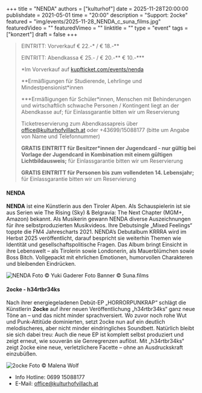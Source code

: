 +++
title = "NENDA"
authors = ["kulturhof"]
date = 2025-11-28T20:00:00
publishdate = 2021-05-01
time = "20:00"
description = "Support: 2ocke"
featured = "img/events/2025-11-28_NENDA_c_suna_films.jpg"
featuredVideo = ""
featuredVimeo = ""
linktitle = ""
type = "event"
tags = ["konzert"]
draft = false
+++

> EINTRITT: Vorverkauf € 22.-\* / € 18.-\*\*
> 
> EINTRITT: Abendkassa € 25.- / € 20.-\*\* € 10.-\*\*\*
>
> \*Im Vorverkauf auf [kupfticket.com/events/nenda](https://kupfticket.com/events/nenda)
>
> \*\*Ermäßigungen für Studierende, Lehrlinge und Mindestpensionist\*innen
> 
> \*\*\*Ermäßigungen für Schüler\*innen, Menschen mit Behinderungen und wirtschaftlich schwache Personen / Kontingent liegt an der Abendkasse auf; für Einlassgarantie bitten wir um Reservierung
>
> Ticketreservierung zum Abendkassapreis über office@kulturhofvillach.at oder +43699/15088177 (bitte um Angabe von Name und Telefonnummer)
>
> **GRATIS EINTRITT für Besitzer\*innen der Jugendcard - nur gültig bei Vorlage der Jugendcard in Kombination mit einem gültigen Lichtbildausweis;** für Einlassgarantie bitten wir um Reservierung
>
> **GRATIS EINTRITT für Personen bis zum vollendeten 14. Lebensjahr;** für Einlassgarantie bitten wir um Reservierung



#### NENDA

**NENDA** ist eine Künstlerin aus den Tiroler Alpen. Als Schauspielerin ist sie aus Serien wie The Rising (Sky) & Belgravia: The Next Chapter (MGM+, Amazon) bekannt.
Als Musikerin gewann NENDA diverse Auszeichnungen für ihre selbstproduzierten Musikvideos. Ihre Debutsingle „Mixed Feelings“ toppte die FM4 Jahrescharts 2021.
NENDA’s Debutalbum KRRRA wird im Herbst 2025 veröffentlicht, darauf bespricht sie weiterhin Themen wie Identität und gesellschaftspolitische Fragen. Das Album bringt Einsicht in ihre Lebenswelt – als Tirolerin sowie Londonerin, als Mauerblümchen sowie Boss Bitch. Vollgepackt mit ehrlichen Emotionen, humorvollen Charakteren und bleibenden Eindrücken.

![NENDA](/img/events/2025-11-28_NENDAc_Yuki_Gaderer.jpg)
Foto © Yuki Gaderer
Foto Banner © Suna.films


#### 2ocke - h34rtbr34ks

Nach ihrer energiegeladenen Debüt-EP „HORRORPUNKRAP“ schlägt die
Künstlerin **2ocke** auf ihrer neuen Veröffentlichung „h34rtbr34ks“ ganz
neue Töne an – und das nicht minder sprachversiert. Wo zuvor noch
rohe Wut und Punk-Attitüde dominierten, setzt 2ocke nun auf ein
deutlich melodischeres, aber nicht minder eindringliches Soundbett.
Natürlich bleibt sie sich dabei treu: Auch die neue EP ist komplett
selbst produziert und zeigt erneut, wie souverän sie Genregrenzen
auflöst.
Mit „h34rtbr34ks“ zeigt 2ocke eine neue, verletzlichere Facette –
ohne an Ausdruckskraft einzubüßen.

![2ocke](/img/events/2025-11-28_2ocke_c_2ocke.jpg)
Foto © Malena Wolf


- Info Hotline: 0699 15088177 
- E-Mail: office@kulturhofvillach.at
